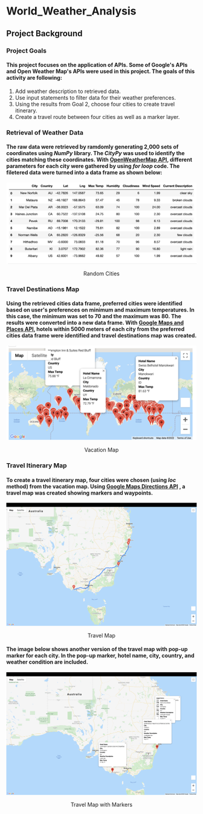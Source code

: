 # World_Weather_Analysis

## **Project Background**

### Project Goals
#### This project focuses on the application of APIs. Some of Google's APIs and Open Weather Map's APIs were used in this project. The goals of this activity are following:
1. Add weather description to retrieved data.
2. Use input statements to filter data for their weather preferences.
3. Using the results from Goal 2, choose four cities to create travel itinerary.
4. Create a travel route between four cities as well as a marker layer.

### Retrieval of Weather Data
#### The raw data were retrieved by ramdomly generating 2,000 sets of coordinates using *NumPy* library. The *CityPy* was used to identify the cities matching these coordinates. With [OpenWeatherMap API](https://openweathermap.org/current), different parameters for each city were gathered by using *for loop* code. The filetered data were turned into a data frame as shown below:

![This is an image](/Weather_Database/deliverable1_output.png)
 <p align="center">
 Random Cities
 </p>
 
### Travel Destinations Map
#### Using the retrieved cities data frame, preferred cities were identified based on user's preferences on minimum and maximum temperatures. In this case, the minimum was set to 70 and the maximum was 80. The results were converted into a new data frame. With [Google Maps and Places API](https://developers.google.com/places/web-service/search), hotels within 5000 meters of each city from the preferred cities data frame were identified and travel destinations map was created.

![This is an image](/Vacation_Search/WeatherPy_vacation_map.png)
<p align="center">
    Vacation Map
</p>

### Travel Itinerary Map
#### To create a travel itinerary map, four cities were chosen (using *loc* method)  from the vacation map. Using [Google Maps Directions API](https://developers.google.com/maps/documentation/directions/overview) , a travel map was created showing markers and waypoints. 

![This is an image](/Vacation_Itinerary/WeatherPy_travel_map.png)
<p align="center">
    Travel Map
</p>

#### The image below shows another version of the travel map with pop-up marker for each city. In the pop-up marker,  hotel name, city, country, and weather condition are included.

![This is an image](/Vacation_Itinerary/WeatherPy_travel_map_markers.png)
<p align="center">
    Travel Map with Markers
</p>